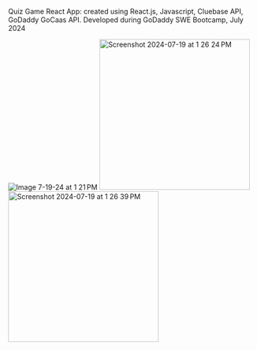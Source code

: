 Quiz Game React App: created using React.js, Javascript, Cluebase API, GoDaddy GoCaas API. Developed during GoDaddy SWE Bootcamp, July 2024




![Image 7-19-24 at 1 21 PM](https://github.com/user-attachments/assets/ec4fc6b3-7dcc-400c-b1ed-34ae56e38824)
<img width="305" alt="Screenshot 2024-07-19 at 1 26 24 PM" src="https://github.com/user-attachments/assets/15cca234-4e39-42ad-942b-3fc6e6b873b5">
<img width="305" alt="Screenshot 2024-07-19 at 1 26 39 PM" src="https://github.com/user-attachments/assets/de3dcf60-f8f0-4654-afcc-747eb0d2a2db">
